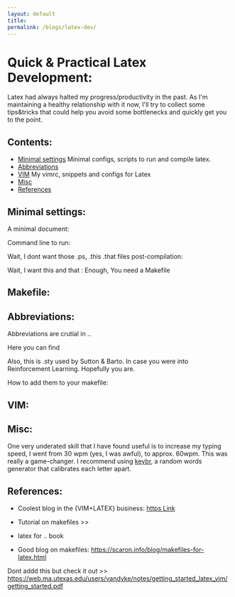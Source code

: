 ```yaml
---
layout: default
title:
permalink: /blogs/latex-dev/
---
```


# Quick & Practical Latex Development:

Latex had always halted my progress/productivity in the past. As I'm 
maintaining a healthy relationship with it now, I'll try to collect some tips&tricks that could help you avoid some bottlenecks and quickly get you to the point.



## Contents:
* [Minimal settings](#minimal-settings) Minimal configs, scripts to run and compile latex. 
* [Abbreviations](#abbreviations)
* [VIM](#vim) My vimrc, snippets and configs for Latex
* [Misc](#misc) 
* [References](#references)


## Minimal settings:

A minimal document:

Command line to run:

Wait, I dont want those .ps, .this .that files post-compilation:

Wait, I want this and that : 
	Enough, You need a Makefile

## Makefile:


## Abbreviations:

Abbreviations are crutial in ..

Here you can find 

Also, this is .sty used by Sutton & Barto. In case you were into Reinforcement Learning. Hopefully you are.

How to add them to your makefile:



## VIM: 


## Misc:

One very underated skill that I have found useful is to increase my typing speed, I went from 30 wpm (yes, I was awful), to approx. 60wpm. This was really a game-changer. I recommend using [keybr](https://www.keybr.com/), a random words generator that calibrates each letter apart. 


## References:
* Coolest blog in the {VIM+LATEX} business: [https Link](https://castel.dev/post/lecture-notes-1/)
* Tutorial on makefiles >> 
* latex for .. book

* Good blog on makefiles: https://scaron.info/blog/makefiles-for-latex.html


Dont addd this but check it out >> https://web.ma.utexas.edu/users/vandyke/notes/getting_started_latex_vim/getting_started.pdf



